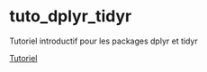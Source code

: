 # tuto_dplyr_tidyr
Tutoriel introductif pour les packages dplyr et tidyr

[Tutoriel](https://lcauquil.github.io/tuto_dplyr_tidyr/tuto_dplyr_tidyr.html)
